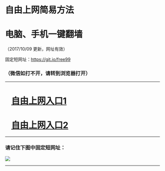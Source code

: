 ﻿# 自由上网简易方法

# 电脑、手机一键翻墙

（2017/10/09 更新，网址有效）

固定短网址：https://git.io/free99

### （微信如打不开，请转到浏览器打开）


***





# &nbsp;&nbsp; <a href="http://ft1436629730.fwq-tz-1001.info/fwqtz01.html?t=1009001283 " target="_blank">自由上网入口1</a>
# &nbsp;&nbsp; <a href="http://ft153053727.fwq-tz-1002.info/fwqtz02.html?t=100900122639 " target="_blank">自由上网入口2</a>
***

### 请记住下图中固定短网址：

<img src="https://s3-us-west-2.amazonaws.com/fwq-1001/yjfq-20170905okok.png" /> 


***

